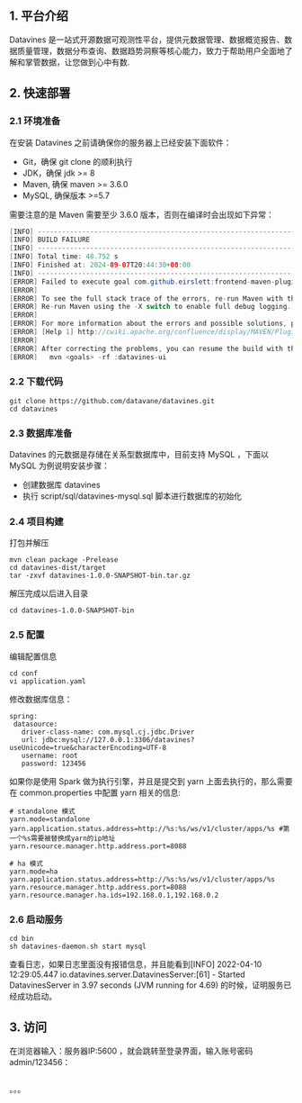 ## 1. 平台介绍

Datavines 是一站式开源数据可观测性平台，提供元数据管理、数据概览报告、数据质量管理，数据分布查询、数据趋势洞察等核心能力，致力于帮助用户全面地了解和掌管数据，让您做到心中有数.

## 2. 快速部署

### 2.1 环境准备

在安装 Datavines 之前请确保你的服务器上已经安装下面软件：
- Git，确保 git clone 的顺利执行
- JDK，确保 jdk >= 8
- Maven, 确保 maven >= 3.6.0
- MySQL, 确保版本 >=5.7

需要注意的是 Maven 需要至少 3.6.0 版本，否则在编译时会出现如下异常：
```java
[INFO] ------------------------------------------------------------------------
[INFO] BUILD FAILURE
[INFO] ------------------------------------------------------------------------
[INFO] Total time: 48.752 s
[INFO] Finished at: 2024-09-07T20:44:30+08:00
[INFO] ------------------------------------------------------------------------
[ERROR] Failed to execute goal com.github.eirslett:frontend-maven-plugin:1.12.1:install-node-and-npm (install node and npm) on project datavines-ui: The plugin com.github.eirslett:frontend-maven-plugin:1.12.1 requires Maven version 3.6.0 -> [Help 1]
[ERROR]
[ERROR] To see the full stack trace of the errors, re-run Maven with the -e switch.
[ERROR] Re-run Maven using the -X switch to enable full debug logging.
[ERROR]
[ERROR] For more information about the errors and possible solutions, please read the following articles:
[ERROR] [Help 1] http://cwiki.apache.org/confluence/display/MAVEN/PluginIncompatibleException
[ERROR]
[ERROR] After correcting the problems, you can resume the build with the command
[ERROR]   mvn <goals> -rf :datavines-ui
```

### 2.2 下载代码

```
git clone https://github.com/datavane/datavines.git
cd datavines
```

### 2.3 数据库准备

Datavines 的元数据是存储在关系型数据库中，目前支持 MySQL ，下面以 MySQL 为例说明安装步骤：
- 创建数据库 datavines
- 执行 script/sql/datavines-mysql.sql 脚本进行数据库的初始化

### 2.4 项目构建

打包并解压
```
mvn clean package -Prelease
cd datavines-dist/target
tar -zxvf datavines-1.0.0-SNAPSHOT-bin.tar.gz
```
解压完成以后进入目录
```
cd datavines-1.0.0-SNAPSHOT-bin
```
### 2.5 配置

编辑配置信息
```
cd conf
vi application.yaml
```
修改数据库信息：
```
spring:
 datasource:
   driver-class-name: com.mysql.cj.jdbc.Driver
   url: jdbc:mysql://127.0.0.1:3306/datavines?useUnicode=true&characterEncoding=UTF-8
   username: root
   password: 123456
```
如果你是使用 Spark 做为执行引擎，并且是提交到 yarn 上面去执行的，那么需要在 common.properties 中配置 yarn 相关的信息:
```
# standalone 模式
yarn.mode=standalone
yarn.application.status.address=http://%s:%s/ws/v1/cluster/apps/%s #第一个%s需要被替换成yarn的ip地址
yarn.resource.manager.http.address.port=8088

# ha 模式
yarn.mode=ha
yarn.application.status.address=http://%s:%s/ws/v1/cluster/apps/%s
yarn.resource.manager.http.address.port=8088
yarn.resource.manager.ha.ids=192.168.0.1,192.168.0.2
```

### 2.6 启动服务
```
cd bin
sh datavines-daemon.sh start mysql
```
查看日志，如果日志里面没有报错信息，并且能看到[INFO] 2022-04-10 12:29:05.447 io.datavines.server.DatavinesServer:[61] - Started DatavinesServer in 3.97 seconds (JVM running for 4.69) 的时候，证明服务已经成功启动。

## 3. 访问

在浏览器输入：服务器IP:5600 ，就会跳转至登录界面，输入账号密码 admin/123456：
```

```




。。。
